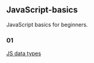 ## JavaScript-basics
JavaScript basics for beginners.

### 01
[JS data types](https://github.com/zion86/JavaScript-basics/tree/main/01-javascript-data-types)
